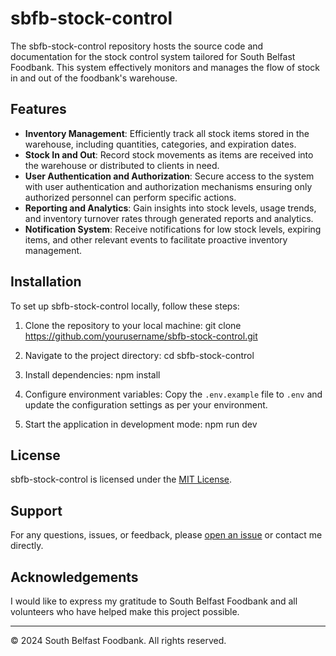 # sbfb-stock-control

The sbfb-stock-control repository hosts the source code and documentation for the stock control system tailored for South Belfast Foodbank. This system effectively monitors and manages the flow of stock in and out of the foodbank's warehouse.

## Features

- **Inventory Management**: Efficiently track all stock items stored in the warehouse, including quantities, categories, and expiration dates.
- **Stock In and Out**: Record stock movements as items are received into the warehouse or distributed to clients in need.
- **User Authentication and Authorization**: Secure access to the system with user authentication and authorization mechanisms ensuring only authorized personnel can perform specific actions.
- **Reporting and Analytics**: Gain insights into stock levels, usage trends, and inventory turnover rates through generated reports and analytics.
- **Notification System**: Receive notifications for low stock levels, expiring items, and other relevant events to facilitate proactive inventory management.

## Installation

To set up sbfb-stock-control locally, follow these steps:

1. Clone the repository to your local machine:
  git clone https://github.com/yourusername/sbfb-stock-control.git

2. Navigate to the project directory:
  cd sbfb-stock-control

3. Install dependencies:
  npm install

4. Configure environment variables:
  Copy the `.env.example` file to `.env` and update the configuration settings as per your environment.

5. Start the application in development mode:
  npm run dev

## License

sbfb-stock-control is licensed under the [MIT License](LICENSE).

## Support

For any questions, issues, or feedback, please [open an issue](https://github.com/yourusername/sbfb-stock-control/issues) or contact me directly.

## Acknowledgements

I would like to express my gratitude to South Belfast Foodbank and all volunteers who have helped make this project possible.

---
© 2024 South Belfast Foodbank. All rights reserved.
